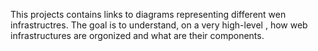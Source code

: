 This projects contains links to diagrams representing different wen infrastructres. The goal is to understand, on a very high-level , how web infrastructures are orgonized and what are their components.
